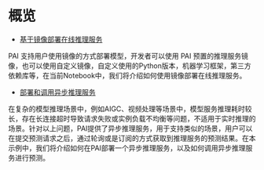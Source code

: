 # 概览

- [基于镜像部署在线推理服务](./model_deploy_container/model_deploy_container.ipynb)

PAI 支持用户使用镜像的方式部署模型，开发者可以使用 PAI 预置的推理服务镜像，也可以使用自定义镜像，自定义使用的Python版本，机器学习框架，第三方依赖库等，在当前Notebook中，我们将介绍如何使用镜像部署在线推理服务。

- [部署和调用异步推理服务](./async_inference/)

在复杂的模型推理场景中，例如AIGC、视频处理等场景中，模型服务推理耗时较长，存在长连接超时导致请求失败或实例负载不均衡等问题，不适用于实时推理的场景。针对以上问题，PAI提供了异步推理服务，用于支持类似的场景，用户可以在提交预测请求之后，通过轮询或是订阅的方式获取到推理服务的预测结果。在本示例中，我们将介绍如何在PAI部署一个异步推理服务，以及如何调用异步推理服务进行预测。
